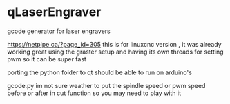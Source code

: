 # qLaserEngraver
gcode generator for laser engravers

https://netpipe.ca/?page_id=305  this is for linuxcnc version , it was already working great using the graster setup and having its own threads for setting pwm so it can be super fast


porting the python folder to qt should be able to run on arduino's


gcode.py im not sure weather to put the spindle speed or pwm speed before or after in cut function  so you may need to play with it
